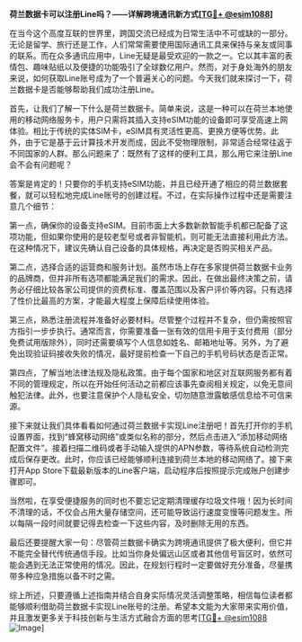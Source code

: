 **荷兰数据卡可以注册Line吗？——详解跨境通讯新方式[[TG💪+ @esim1088](https://t.me/s/esim1088)]**

在当今这个高度互联的世界里，跨国交流已经成为日常生活中不可或缺的一部分。无论是留学、旅行还是工作，人们常常需要使用国际通讯工具来保持与亲友或同事的联系。而在众多通讯应用中，Line无疑是最受欢迎的一款之一。它以其丰富的表情包、趣味贴纸以及便捷的功能吸引了全球数亿用户。然而，对于身处海外的朋友来说，如何获取Line账号成为了一个普遍关心的问题。今天我们就来探讨一下，荷兰数据卡是否能够帮助我们成功注册Line。

首先，让我们了解一下什么是荷兰数据卡。简单来说，这是一种可以在荷兰本地使用的移动网络服务卡，用户只需将其插入支持eSIM功能的设备即可享受高速上网体验。相比于传统的实体SIM卡，eSIM具有灵活性更高、更换方便等优势。此外，由于它是基于云计算技术开发而成，因此不受物理限制，非常适合经常往返于不同国家的人群。那么问题来了：既然有了这样的便利工具，那么用它来注册Line会不会有问题呢？

答案是肯定的！只要你的手机支持eSIM功能，并且已经开通了相应的荷兰数据套餐，就可以轻松地完成Line账号的创建过程。不过，在实际操作过程中还是需要注意几个细节：

第一点，确保你的设备支持eSIM。目前市面上大多数新款智能手机都已配备了这项功能，但如果你使用的是较老型号或者非智能机，则可能无法直接利用此方法。在这种情况下，建议先确认自己设备的具体规格，再决定是否购买相关产品。

第二点，选择合适的运营商和服务计划。虽然市场上存在多家提供荷兰数据卡业务的品牌商，但并非所有选项都能满足我们的需求。因此，在做出最终决策之前，请务必仔细比较各家公司提供的资费标准、覆盖范围以及客户评价等内容。只有选择了性价比最高的方案，才能最大程度上保障后续使用体验。

第三点，熟悉注册流程并准备好必要材料。尽管整个过程并不复杂，但仍需按照官方指引一步步执行。通常而言，你需要准备一张有效的信用卡用于支付费用（部分免费试用版除外），同时还需要填写个人信息如姓名、邮箱地址等。另外，为了避免出现验证码接收失败的情况，最好提前检查一下自己的手机号码状态是否正常。

第四点，了解当地法律法规及隐私政策。由于每个国家和地区对互联网服务都有着不同的管理规定，所以在开始任何活动之前都应该事先查阅相关规定，以免无意间触犯法律。此外，也要注意保护个人隐私安全，切勿随意泄露敏感信息给不可信来源。

接下来就让我们具体看看如何通过荷兰数据卡实现Line注册吧！首先打开你的手机设置界面，找到“蜂窝移动网络”或类似名称的部分，然后点击进入“添加移动网络配置文件”。接着扫描二维码或者手动输入提供的APN参数，等待系统自动检测完成后保存更改。此时，你应该已经能够顺利连接到荷兰本地的移动网络了。接下来打开App Store下载最新版本的Line客户端，启动程序后按照提示完成账户创建步骤即可。

当然啦，在享受便捷服务的同时也不要忘记定期清理缓存垃圾文件哦！因为长时间不清理的话，不仅会占用大量存储空间，还可能导致运行速度变慢等问题发生。所以每隔一段时间就要记得去检查一下这些内容，及时删除无用的东西。

最后还要提醒大家一句：尽管荷兰数据卡确实为跨境通讯提供了极大便利，但它并不能完全替代传统通信手段。比如当你身处偏远山区或者其他信号盲区时，依然可能会遇到无法正常使用的情况。因此，在规划行程时一定要做好充分准备，尽量携带多种应急措施以备不时之需。

综上所述，只要遵循上述指南并结合自身实际情况灵活调整策略，相信每位读者都能够顺利借助荷兰数据卡实现Line账号的注册。希望本文能为大家带来实用价值，并且激发更多关于科技创新与生活方式融合方面的思考[[TG💪+ @esim1088](https://t.me/s/esim1088) ![Image](https://i.postimg.cc/4NQfJmqS/Snipaste-2025-05-13-00-14-12.png)]